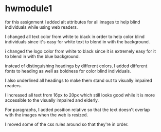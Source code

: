 # hwmodule1
for this assignment I added alt attributes for all images to help blind individuals while using web readers.

I changed all text color from white to black in order to help color blind individuals since it's easy for white text to blend in with the background.

i changed the logo color from white to black since it is extremely easy for it to blend in with the blue background.

instead of distinguishing headings by different colors, I added different fonts to heading as well as boldness for color blind individuals.

I also underlined all headings to make them stand out to visually impaired readers.

I increased all text from 16px to 20px which still looks good while it is more accessible to the visually impaired and elderly.

For paragraphs, I added position relative so that the text doesn't overlap with the images when the web is resized.

I moved some of the css rules around so that they're in order.

